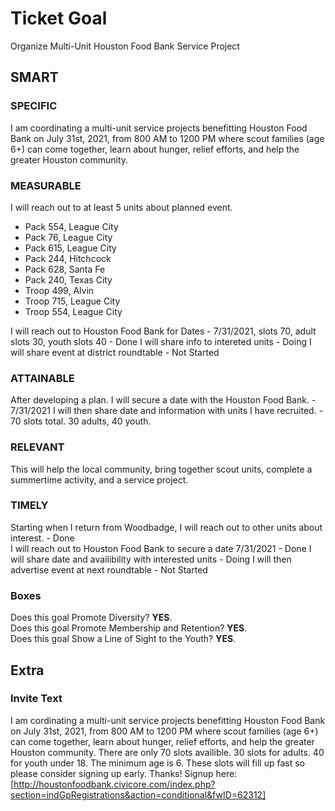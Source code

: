 # Ticket Goal #

Organize Multi-Unit Houston Food Bank Service Project

## SMART ##

### SPECIFIC ###

I am coordinating a multi-unit service projects benefitting Houston Food Bank on July 31st, 2021, from 800 AM to 1200 PM where scout families (age 6+) can come together, learn about hunger, relief efforts, and help the greater Houston community.

### MEASURABLE ###

I will reach out to at least 5 units about planned event.  
- Pack 554, League City
- Pack 76, League City
- Pack 615, League City
- Pack 244, Hitchcock
- Pack 628, Santa Fe
- Pack 240, Texas City
- Troop 499, Alvin
- Troop 715, League City
- Troop 554, League City

I will reach out to Houston Food Bank for Dates - 7/31/2021, slots 70, adult slots 30, youth slots 40 - Done
I will share info to intereted units - Doing
I will share event at district roundtable - Not Started

### ATTAINABLE ###

After developing a plan. I will secure a date with the Houston Food Bank. - 7/31/2021
I will then share date and information with units I have recruited. - 70 slots total. 30 adults, 40 youth.

### RELEVANT ###

This will help the local community, bring together scout units, complete a summertime activity, and a service project.

### TIMELY ###

Starting when I return from Woodbadge, I will reach out to other units about interest. - Done  
I will reach out to Houston Food Bank to secure a date 7/31/2021 - Done
I will share date and availibility with interested units - Doing
I will then advertise event at next roundtable  - Not Started

### Boxes ###

Does this goal Promote Diversity? **YES**.  
Does this goal Promote Membership and Retention? **YES**.  
Does this goal Show a Line of Sight to the Youth? **YES**.

## Extra ##

### Invite Text ###

I am cordinating a multi-unit service projects benefitting Houston Food Bank on July 31st, 2021, from 800 AM to 1200 PM where scout families (age 6+) can come together, learn about hunger, relief efforts, and help the greater Houston community.
There are only 70 slots availible. 30 slots for adults. 40 for youth under 18. The minimum age is 6.
These slots will fill up fast so please consider signing up early. Thanks!
Signup here:
[http://houstonfoodbank.civicore.com/index.php?section=indGpRegistrations&action=conditional&fwID=62312]
